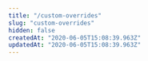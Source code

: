 ```yaml
---
title: "/custom-overrides"
slug: "custom-overrides"
hidden: false
createdAt: "2020-06-05T15:08:39.963Z"
updatedAt: "2020-06-05T15:08:39.963Z"
---
```

